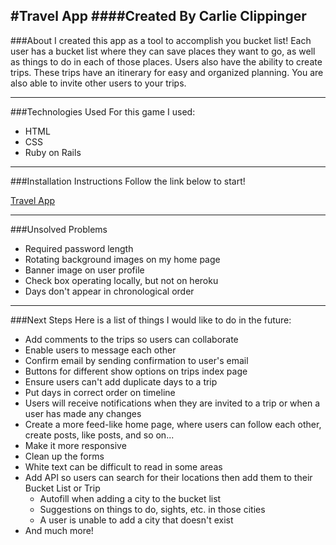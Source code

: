 #Travel App
####Created By Carlie Clippinger
--------
###About
I created this app as a tool to accomplish you bucket list! Each user has a bucket list where they can save places they want to go, as well as things to do in each of those places. Users also have the ability to create trips. These trips have an itinerary for easy and organized planning. You are also able to invite other users to your trips.

--------
###Technologies Used
For this game I used:
* HTML
* CSS
* Ruby on Rails

--------
###Installation Instructions
Follow the link below to start!

[Travel App](https://wdi-travel-app.herokuapp.com/)

--------
###Unsolved Problems
* Required password length
* Rotating background images on my home page
* Banner image on user profile
* Check box operating locally, but not on heroku
* Days don't appear in chronological order

--------
###Next Steps
Here is a list of things I would like to do in the future:
* Add comments to the trips so users can collaborate
* Enable users to message each other
* Confirm email by sending confirmation to user's email
* Buttons for different show options on trips index page
* Ensure users can't add duplicate days to a trip
* Put days in correct order on timeline
* Users will receive notifications when they are invited to a trip or when a user has made any changes
* Create a more feed-like home page, where users can follow each other, create posts, like posts, and so on...
* Make it more responsive
* Clean up the forms
* White text can be difficult to read in some areas
* Add API so users can search for their locations then add them to their Bucket List or Trip
    * Autofill when adding a city to the bucket list
    * Suggestions on things to do, sights, etc. in those cities
    * A user is unable to add a city that doesn't exist
* And much more!

 

